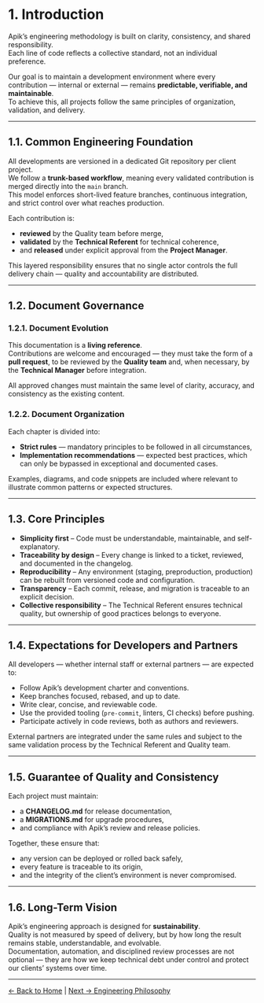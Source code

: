 # 1. Introduction

Apik’s engineering methodology is built on clarity, consistency, and shared responsibility.  
Each line of code reflects a collective standard, not an individual preference.

Our goal is to maintain a development environment where every contribution — internal or external — remains **predictable, verifiable, and maintainable**.  
To achieve this, all projects follow the same principles of organization, validation, and delivery.

---

## 1.1. Common Engineering Foundation

All developments are versioned in a dedicated Git repository per client project.  
We follow a **trunk-based workflow**, meaning every validated contribution is merged directly into the `main` branch.  
This model enforces short-lived feature branches, continuous integration, and strict control over what reaches production.

Each contribution is:
- **reviewed** by the Quality team before merge,  
- **validated** by the **Technical Referent** for technical coherence,  
- and **released** under explicit approval from the **Project Manager**.

This layered responsibility ensures that no single actor controls the full delivery chain — quality and accountability are distributed.

---

## 1.2. Document Governance

### 1.2.1. Document Evolution
This documentation is a **living reference**.  
Contributions are welcome and encouraged — they must take the form of a **pull request**, to be reviewed by the **Quality team** and, when necessary, by the **Technical Manager** before integration.

All approved changes must maintain the same level of clarity, accuracy, and consistency as the existing content.

### 1.2.2. Document Organization
Each chapter is divided into:
- **Strict rules** — mandatory principles to be followed in all circumstances,  
- **Implementation recommendations** — expected best practices, which can only be bypassed in exceptional and documented cases.

Examples, diagrams, and code snippets are included where relevant to illustrate common patterns or expected structures.

---

## 1.3. Core Principles

- **Simplicity first** – Code must be understandable, maintainable, and self-explanatory.  
- **Traceability by design** – Every change is linked to a ticket, reviewed, and documented in the changelog.  
- **Reproducibility** – Any environment (staging, preproduction, production) can be rebuilt from versioned code and configuration.  
- **Transparency** – Each commit, release, and migration is traceable to an explicit decision.  
- **Collective responsibility** – The Technical Referent ensures technical quality, but ownership of good practices belongs to everyone.

---

## 1.4. Expectations for Developers and Partners

All developers — whether internal staff or external partners — are expected to:
- Follow Apik’s development charter and conventions.  
- Keep branches focused, rebased, and up to date.  
- Write clear, concise, and reviewable code.  
- Use the provided tooling (`pre-commit`, linters, CI checks) before pushing.  
- Participate actively in code reviews, both as authors and reviewers.  

External partners are integrated under the same rules and subject to the same validation process by the Technical Referent and Quality team.

---

## 1.5. Guarantee of Quality and Consistency

Each project must maintain:
- a **CHANGELOG.md** for release documentation,  
- a **MIGRATIONS.md** for upgrade procedures,  
- and compliance with Apik’s review and release policies.

Together, these ensure that:
- any version can be deployed or rolled back safely,  
- every feature is traceable to its origin,  
- and the integrity of the client’s environment is never compromised.

---

## 1.6. Long-Term Vision

Apik’s engineering approach is designed for **sustainability**.  
Quality is not measured by speed of delivery, but by how long the result remains stable, understandable, and evolvable.  
Documentation, automation, and disciplined review processes are not optional — they are how we keep technical debt under control and protect our clients’ systems over time.

---
[← Back to Home](README.md) | [Next → Engineering Philosophy](02-philosophy.md)
